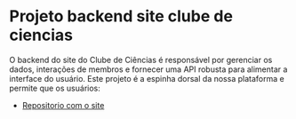 # Projeto backend site clube de ciencias

O backend do site do Clube de Ciências é responsável por gerenciar os dados, interações de membros e fornecer uma API robusta para alimentar a interface do usuário. Este projeto é a espinha dorsal da nossa plataforma e permite que os usuários:

- [Repositorio com o site](https://www.sanity.io/docs/introduction/getting-started?utm_source=readme)


